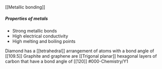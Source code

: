 [[Metallic bonding]]

##### Properties of metals
- Strong metallic bonds 
- High electrical conductivity
- High melting and boiling points

Diamond has a [[tetrahedral]] arrangement of atoms with a bond angle of [[109.5]]
Graphite and graphene are [[Trigonal planar]] hexagonal layers of carbon that have a bond angle of [[120]]
#000-Chemistry/Y1
